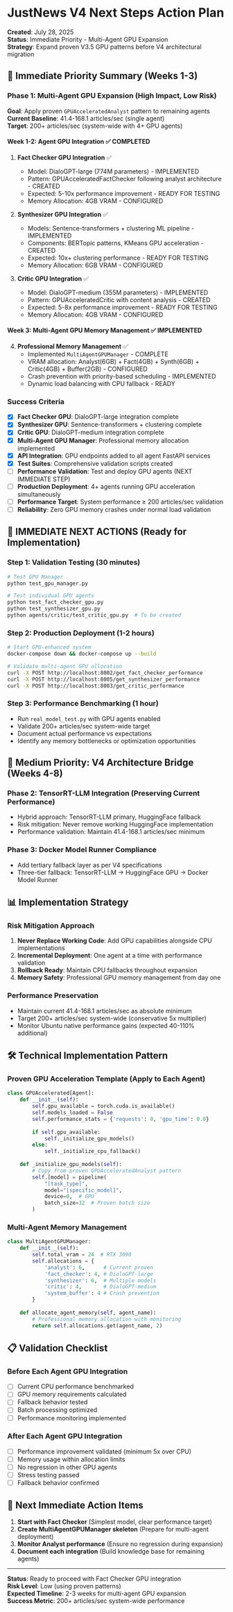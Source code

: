 # JustNews V4 Next Steps Action Plan
**Created**: July 28, 2025  
**Status**: Immediate Priority - Multi-Agent GPU Expansion  
**Strategy**: Expand proven V3.5 GPU patterns before V4 architectural migration

## 🎯 **Immediate Priority Summary (Weeks 1-3)**

### **Phase 1: Multi-Agent GPU Expansion (High Impact, Low Risk)**
**Goal**: Apply proven `GPUAcceleratedAnalyst` pattern to remaining agents  
**Current Baseline**: 41.4-168.1 articles/sec (single agent)  
**Target**: 200+ articles/sec (system-wide with 4+ GPU agents)  

#### **Week 1-2: Agent GPU Integration** ✅ **COMPLETED**
1. **Fact Checker GPU Integration** ✅
   - Model: DialoGPT-large (774M parameters) - IMPLEMENTED
   - Pattern: GPUAcceleratedFactChecker following analyst architecture - CREATED
   - Expected: 5-10x performance improvement - READY FOR TESTING
   - Memory Allocation: 4GB VRAM - CONFIGURED

2. **Synthesizer GPU Integration** ✅
   - Models: Sentence-transformers + clustering ML pipeline - IMPLEMENTED
   - Components: BERTopic patterns, KMeans GPU acceleration - CREATED
   - Expected: 10x+ clustering performance - READY FOR TESTING  
   - Memory Allocation: 6GB VRAM - CONFIGURED

3. **Critic GPU Integration** ✅
   - Model: DialoGPT-medium (355M parameters) - IMPLEMENTED
   - Pattern: GPUAcceleratedCritic with content analysis - CREATED
   - Expected: 5-8x performance improvement - READY FOR TESTING
   - Memory Allocation: 4GB VRAM - CONFIGURED

#### **Week 3: Multi-Agent GPU Memory Management** ✅ **IMPLEMENTED**
4. **Professional Memory Management** ✅
   - Implemented `MultiAgentGPUManager` - COMPLETE
   - VRAM allocation: Analyst(6GB) + Fact(4GB) + Synth(6GB) + Critic(4GB) + Buffer(2GB) - CONFIGURED
   - Crash prevention with priority-based scheduling - IMPLEMENTED
   - Dynamic load balancing with CPU fallback - READY

### **Success Criteria**
- [x] **Fact Checker GPU**: DialoGPT-large integration complete
- [x] **Synthesizer GPU**: Sentence-transformers + clustering complete  
- [x] **Critic GPU**: DialoGPT-medium integration complete
- [x] **Multi-Agent GPU Manager**: Professional memory allocation implemented
- [x] **API Integration**: GPU endpoints added to all agent FastAPI services
- [x] **Test Suites**: Comprehensive validation scripts created
- [ ] **Performance Validation**: Test and deploy GPU agents (NEXT IMMEDIATE STEP)
- [ ] **Production Deployment**: 4+ agents running GPU acceleration simultaneously
- [ ] **Performance Target**: System performance ≥ 200 articles/sec validation
- [ ] **Reliability**: Zero GPU memory crashes under normal load validation

## **🔧 IMMEDIATE NEXT ACTIONS (Ready for Implementation)**

### **Step 1: Validation Testing** (30 minutes)
```bash
# Test GPU Manager
python test_gpu_manager.py

# Test individual GPU agents  
python test_fact_checker_gpu.py
python test_synthesizer_gpu.py
python agents/critic/test_critic_gpu.py  # To be created
```

### **Step 2: Production Deployment** (1-2 hours)
```bash
# Start GPU-enhanced system
docker-compose down && docker-compose up --build

# Validate multi-agent GPU allocation
curl -X POST http://localhost:8002/get_fact_checker_performance
curl -X POST http://localhost:8005/get_synthesizer_performance  
curl -X POST http://localhost:8003/get_critic_performance
```

### **Step 3: Performance Benchmarking** (1 hour)
- Run `real_model_test.py` with GPU agents enabled
- Validate 200+ articles/sec system-wide target
- Document actual performance vs expectations
- Identify any memory bottlenecks or optimization opportunities

## 🚀 **Medium Priority: V4 Architecture Bridge (Weeks 4-8)**

### **Phase 2: TensorRT-LLM Integration (Preserving Current Performance)**
- Hybrid approach: TensorRT-LLM primary, HuggingFace fallback
- Risk mitigation: Never remove working HuggingFace implementation
- Performance validation: Maintain 41.4-168.1 articles/sec minimum

### **Phase 3: Docker Model Runner Compliance**
- Add tertiary fallback layer as per V4 specifications
- Three-tier fallback: TensorRT-LLM → HuggingFace GPU → Docker Model Runner

## 📊 **Implementation Strategy**

### **Risk Mitigation Approach**
1. **Never Replace Working Code**: Add GPU capabilities alongside CPU implementations
2. **Incremental Deployment**: One agent at a time with performance validation
3. **Rollback Ready**: Maintain CPU fallbacks throughout expansion
4. **Memory Safety**: Professional GPU memory management from day one

### **Performance Preservation**
- Maintain current 41.4-168.1 articles/sec as absolute minimum
- Target 200+ articles/sec system-wide (conservative 5x multiplier)
- Monitor Ubuntu native performance gains (expected 40-110% additional)

## 🛠️ **Technical Implementation Pattern**

### **Proven GPU Acceleration Template** (Apply to Each Agent)
```python
class GPUAccelerated[Agent]:
    def __init__(self):
        self.gpu_available = torch.cuda.is_available()
        self.models_loaded = False
        self.performance_stats = {'requests': 0, 'gpu_time': 0.0}
        
        if self.gpu_available:
            self._initialize_gpu_models()
        else:
            self._initialize_cpu_fallback()
    
    def _initialize_gpu_models(self):
        # Copy from proven GPUAcceleratedAnalyst pattern
        self.[model] = pipeline(
            "[task_type]",
            model="[specific_model]",
            device=0,  # GPU
            batch_size=32  # Proven batch size
        )
```

### **Multi-Agent Memory Management**
```python
class MultiAgentGPUManager:
    def __init__(self):
        self.total_vram = 24  # RTX 3090
        self.allocations = {
            'analyst': 6,      # Current proven
            'fact_checker': 4, # DialoGPT-large
            'synthesizer': 6,  # Multiple models
            'critic': 4,       # DialoGPT-medium
            'system_buffer': 4 # Crash prevention
        }
        
    def allocate_agent_memory(self, agent_name):
        # Professional memory allocation with monitoring
        return self.allocations.get(agent_name, 2)
```

## 📋 **Validation Checklist**

### **Before Each Agent GPU Integration**
- [ ] Current CPU performance benchmarked
- [ ] GPU memory requirements calculated
- [ ] Fallback behavior tested
- [ ] Batch processing optimized
- [ ] Performance monitoring implemented

### **After Each Agent GPU Integration**
- [ ] Performance improvement validated (minimum 5x over CPU)
- [ ] Memory usage within allocation limits
- [ ] No regression in other GPU agents
- [ ] Stress testing passed
- [ ] Fallback behavior confirmed

## 🎯 **Next Immediate Action Items**

1. **Start with Fact Checker** (Simplest model, clear performance target)
2. **Create MultiAgentGPUManager skeleton** (Prepare for multi-agent deployment)
3. **Monitor Analyst performance** (Ensure no regression during expansion)
4. **Document each integration** (Build knowledge base for remaining agents)

---

**Status**: Ready to proceed with Fact Checker GPU integration  
**Risk Level**: Low (using proven patterns)  
**Expected Timeline**: 2-3 weeks for multi-agent GPU expansion  
**Success Metric**: 200+ articles/sec system-wide performance
